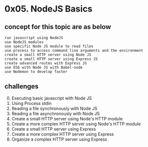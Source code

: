 # 0x05. NodeJS Basics

## concept for this topic are as below


    run javascript using NodeJS
    use NodeJS modules
    use specific Node JS module to read files
    use process to access command line arguments and the environment
    create a small HTTP server using Node JS
    create a small HTTP server using Express JS
    create advanced routes with Express JS
    use ES6 with Node JS with Babel-node
    use Nodemon to develop faster

## challenges
0. Executing basic javascript with Node JS 
1. Using Process stdin
2. Reading a file synchronously with Node JS
3. Reading a file asynchronously with Node JS
4. Create a small HTTP server using Node's HTTP module 
5. Create a more complex HTTP server using Node's HTTP module
6. Create a small HTTP server using Express
7. Create a more complex HTTP server using Express 
8. Organize a complex HTTP server using Express 